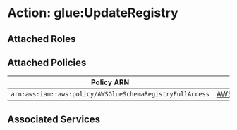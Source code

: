# Action: glue:UpdateRegistry

## Attached Roles

## Attached Policies

| Policy ARN | Policy Name |
|------------|-------------|
| `arn:aws:iam::aws:policy/AWSGlueSchemaRegistryFullAccess` | [AWSGlueSchemaRegistryFullAccess](../policies.md#awsglueschemaregistryfullaccess) |

## Associated Services

